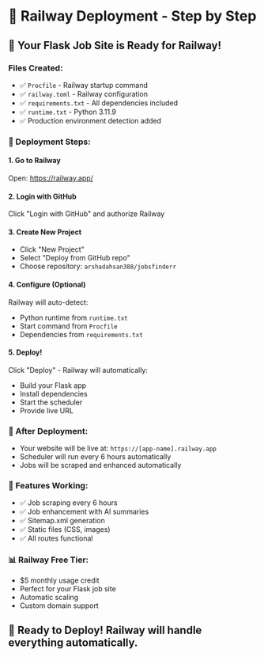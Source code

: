 # 🚂 Railway Deployment - Step by Step

## 🎯 Your Flask Job Site is Ready for Railway!

### Files Created:
- ✅ `Procfile` - Railway startup command
- ✅ `railway.toml` - Railway configuration
- ✅ `requirements.txt` - All dependencies included
- ✅ `runtime.txt` - Python 3.11.9
- ✅ Production environment detection added

### 🚀 Deployment Steps:

#### 1. Go to Railway
Open: https://railway.app/

#### 2. Login with GitHub
Click "Login with GitHub" and authorize Railway

#### 3. Create New Project
- Click "New Project"
- Select "Deploy from GitHub repo"
- Choose repository: `arshadahsan388/jobsfinderr`

#### 4. Configure (Optional)
Railway will auto-detect:
- Python runtime from `runtime.txt`
- Start command from `Procfile`
- Dependencies from `requirements.txt`

#### 5. Deploy!
Click "Deploy" - Railway will automatically:
- Build your Flask app
- Install dependencies
- Start the scheduler
- Provide live URL

### 🎉 After Deployment:
- Your website will be live at: `https://[app-name].railway.app`
- Scheduler will run every 6 hours automatically
- Jobs will be scraped and enhanced automatically

### 🔧 Features Working:
- ✅ Job scraping every 6 hours
- ✅ Job enhancement with AI summaries
- ✅ Sitemap.xml generation
- ✅ Static files (CSS, images)
- ✅ All routes functional

### 📊 Railway Free Tier:
- $5 monthly usage credit
- Perfect for your Flask job site
- Automatic scaling
- Custom domain support

## 🎯 Ready to Deploy! Railway will handle everything automatically.
